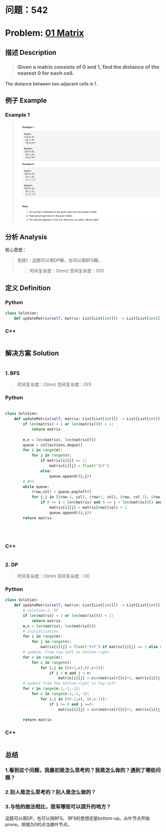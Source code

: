 
# 问题：542
# Problem: [01 Matrix](https://leetcode.com/problems/01-matrix/description/)

## 描述 Description
> ### Given a matrix consists of 0 and 1, find the distance of the nearest 0 for each cell.

The distance between two adjacent cells is 1.

> ### 

## 例子 Example
### Example 1

> ![example1](../img/542.png)


## 分析 Analysis

核心思想：
> 思路1：这题可以用DP解，也可以用BFS解。
>> 时间复杂度：O(mn)
>> 空间复杂度：O(1)


## 定义 Definition

### Python


```python
class Solution:
    def updateMatrix(self, matrix: List[List[int]]) -> List[List[int]]:

```

### C++

```c++

```


## 解决方案 Solution
```

```
### 1. BFS

> 时间复杂度：O(mn)
> 空间复杂度：O(1)

### Python


```python

class Solution:
    def updateMatrix(self, matrix: List[List[int]]) -> List[List[int]]:
        if len(matrix) < 1 or len(matrix[0]) < 1: 
            return matrix

        m,n = len(matrix), len(matrix[0])
        queue = collections.deque()
        for i in range(m):
            for j in range(n):
                if matrix[i][j] == 1:
                    matrix[i][j] = float('Inf')
                else:
                    queue.append((i,j))
        # BFS
        while queue:
            (row,col) = queue.popleft()
            for i,j in [(row-1, col), (row+1, col), (row, col-1), (row, col+1)]:
                if 0 <= i < len(matrix) and 0 <= j < len(matrix[0]) and matrix[i][j] == float('Inf'):
                    matrix[i][j] = matrix[row][col] + 1
                    queue.append((i,j))
        return matrix
        
        
        
```

### C++

```c++

```


### 2. DP

> 时间复杂度：O(mn)
> 空间复杂度：O()

### Python


```python
class Solution:
    def updateMatrix(self, matrix: List[List[int]]) -> List[List[int]]:
        # solution 2, DP
        if len(matrix) < 1 or len(matrix[0]) < 1:
            return matrix
        m,n = len(matrix), len(matrix[0])
        # initialization
        for i in range(m):
            for j in range(n):
                matrix[i][j] = float('Inf') if matrix[i][j] == 1 else 0
        # update, from top-left to bottom-right
        for r in range(m):
            for c in range(n):
                for i,j in [(r+1,c),(r,c+1)]:
                    if i < m and j < n:
                        matrix[i][j] = min(matrix[r][c]+1, matrix[i][j])
        # update from the bottom-right to top-left
        for r in range(m-1,-1,-1):
            for c in range(n-1,-1,-1):
                for i,j in [(r-1,c), (r,c-1)]:
                    if i >= 0 and j >=0:
                        matrix[i][j] = min(matrix[r][c]+1, matrix[i][j])
        
        return matrix
```

### C++

```c++

```



## 总结

### 1.看到这个问题，我最初是怎么思考的？我是怎么做的？遇到了哪些问题？


### 2.别人是怎么思考的？别人是怎么做的？


### 3.与他的做法相比，我有哪些可以提升的地方？

这题可以用DP，也可以用BFS。 BFS的思想还是bottom-up。从叶节点开始prune。把值为0的点当做叶节点。

```python

```
